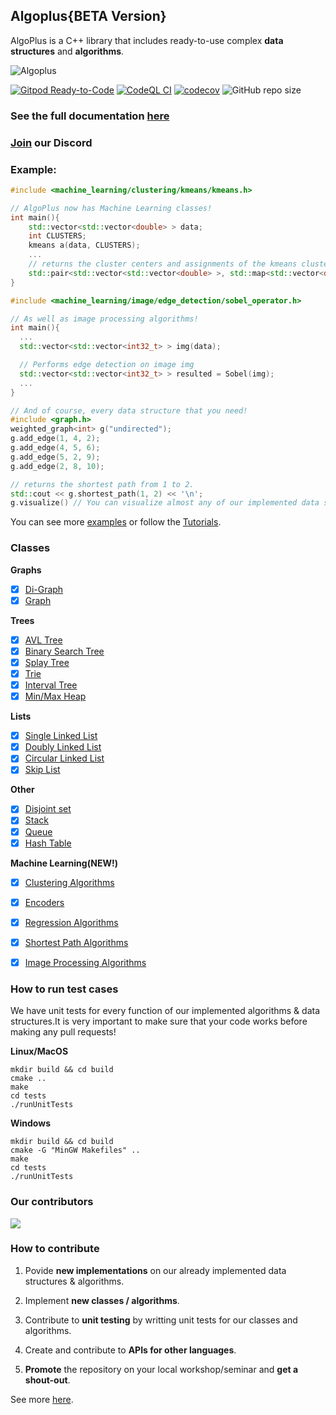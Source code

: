 ## Algoplus{BETA Version}

AlgoPlus is a C++ library that includes ready-to-use complex **data structures** and **algorithms**.

![Algoplus](https://github.com/CSRT-NTUA/AlgoPlus/blob/main/assets/logo.png)

[![Gitpod Ready-to-Code](https://img.shields.io/badge/Gitpod-Ready--to--Code-blue?logo=gitpod)](https://gitpod.io/#https://github.com/CSRT-NTUA/AlgoPlus)
[![CodeQL CI](https://github.com/TheAlgorithms/C-Plus-Plus/actions/workflows/codeql.yml/badge.svg)](https://github.com/CSRT-NTUA/AlgoPlus/actions/workflows/codeql.yml)
[![codecov](https://codecov.io/gh/CSRT-NTUA/AlgoPlus/graph/badge.svg?token=3SBDRHUQR5)](https://codecov.io/gh/CSRT-NTUA/AlgoPlus)
![GitHub repo size](https://img.shields.io/github/repo-size/CSRT-NTUA/AlgoPlus)

### **See the full documentation [here](https://csrt-ntua.github.io/AlgoPlus/)**

### **[Join](https://discord.gg/M9nYv4MHz6) our Discord** 

### Example:

```cpp
#include <machine_learning/clustering/kmeans/kmeans.h>

// AlgoPlus now has Machine Learning classes!
int main(){
    std::vector<std::vector<double> > data;
    int CLUSTERS;
    kmeans a(data, CLUSTERS);
    ...
    // returns the cluster centers and assignments of the kmeans clustering
    std::pair<std::vector<std::vector<double> >, std::map<std::vector<double>, int64_t> > ans = a.fit();
}

#include <machine_learning/image/edge_detection/sobel_operator.h>

// As well as image processing algorithms!
int main(){
  ...
  std::vector<std::vector<int32_t> > img(data);

  // Performs edge detection on image img
  std::vector<std::vector<int32_t> > resulted = Sobel(img);
  ...
}

// And of course, every data structure that you need!
#include <graph.h>
weighted_graph<int> g("undirected");
g.add_edge(1, 4, 2);
g.add_edge(4, 5, 6);
g.add_edge(5, 2, 9);
g.add_edge(2, 8, 10);

// returns the shortest path from 1 to 2.
std::cout << g.shortest_path(1, 2) << '\n';
g.visualize() // You can visualize almost any of our implemented data structures!
```
You can see more [examples](/examples) or follow the [Tutorials](/tutorial).

### Classes

**Graphs** 
- [X] [Di-Graph](https://en.wikipedia.org/wiki/Directed_graph)
- [X] [Graph](https://en.wikipedia.org/wiki/Graph_(discrete_mathematics))

**Trees**
- [X] [AVL Tree](https://en.wikipedia.org/wiki/AVL_tree)
- [X] [Binary Search Tree](https://en.wikipedia.org/wiki/Binary_search_tree)
- [X] [Splay Tree](https://en.wikipedia.org/wiki/Splay_tree)
- [X] [Trie](https://en.wikipedia.org/wiki/Trie)
- [X] [Interval Tree](https://en.wikipedia.org/wiki/Interval_tree) 
- [X] [Min/Max Heap](https://en.wikipedia.org/wiki/Min-max_heap)

**Lists**
- [X] [Single Linked List](https://en.wikipedia.org/wiki/Linked_list)
- [X] [Doubly Linked List](https://en.wikipedia.org/wiki/Doubly_linked_list)
- [X] [Circular Linked List](https://www.geeksforgeeks.org/circular-linked-list)
- [X] [Skip List](https://en.wikipedia.org/wiki/Skip_list)

**Other** 
- [X] [Disjoint set](https://en.wikipedia.org/wiki/Disjoint-set_data_structure)
- [X] [Stack](https://en.wikipedia.org/wiki/Stack_(abstract_data_type))
- [X] [Queue](https://en.wikipedia.org/wiki/Queue_(abstract_data_type))
- [X] [Hash Table](https://en.wikipedia.org/wiki/Hash_table)

**Machine Learning(NEW!)**
- [X] [Clustering Algorithms](https://en.wikipedia.org/wiki/Cluster_analysis)
- [X] [Encoders](https://en.wikipedia.org/wiki/Autoencoder)
- [X] [Regression Algorithms](https://en.wikipedia.org/wiki/Regression_analysis) 
- [X] [Shortest Path Algorithms](https://en.wikipedia.org/wiki/Shortest_path_problem)
- [X] [Image Processing Algorithms](https://en.wikipedia.org/wiki/Digital_image_processing)


### **How to run test cases**
We have unit tests for every function of our implemented algorithms & data structures.It is very important to make sure that your code works before making any pull requests!  

**Linux/MacOS**
```
mkdir build && cd build
cmake ..
make
cd tests
./runUnitTests
```
**Windows**
```
mkdir build && cd build
cmake -G "MinGW Makefiles" ..
make
cd tests
./runUnitTests
```

### **Our contributors**
<a href="https://github.com/CSRT-NTUA/AlgoPlus/graphs/contributors">
  <img src="https://contrib.rocks/image?repo=CSRT-NTUA/AlgoPlus" />
</a>
   
### How to contribute  
1. Povide **new implementations** on our already implemented data structures & algorithms.

3. Implement **new classes / algorithms**.


2. Contribute to **unit testing** by writting unit tests for our classes and algorithms.


3. Create and contribute to **APIs for other languages**.


4. **Promote** the repository on your local workshop/seminar and **get a shout-out**.

See more [here](/CONTRIBUTE.md).

